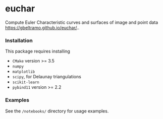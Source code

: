 # euchar
Compute Euler Characteristic curves and surfaces of image and point data   https://gbeltramo.github.io/euchar/.. 

### Installation

This package requires installing

- `CMake` version >= 3.5
- `numpy`
- `matplotlib`
- `scipy`, for Delaunay triangulations
- `scikit-learn`
- `pybind11` version >= 2.2

### Examples

See the `/notebooks/` directory for usage examples.

